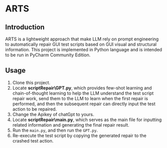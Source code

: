 # ARTS

## Introduction
ARTS is a lightweight approach that make LLM rely on prompt engineering to automatically repair GUI test scripts based on GUI visual and structural information. This project is implemented in Python language and is intended to be run in PyCharm Community Edition.

## Usage
1. Clone this project.
2. Locate **scriptRepair\GPT.py**, which provides few-shot learning and chain-of-thought learning to help the LLM understand the test script repair work, send them to the LLM to learn when the first repair is performed, and then the subsequent repair can directly input the test action to be repaired.
3. Change the Apikey of chatGpt to yours.
4. Locate **scriptRepair\main.py**, which serves as the main file for inputting related information and generating the final repair result.
5. Run the `main.py`, and then run the `GPT.py`.
6. Re-execute the test script by copying the generated repair to the crashed test action.

